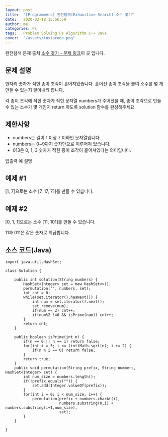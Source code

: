 ```yaml
---
layout: post
title:  "[Programmers] 완전탐색(Exhaustive Search) 소수 찾기"
date:   2020-02-18 15:56:59
author: me
categories: Ps
tags:	Problem Solving Ps Algorithm C++ Java
cover:  "/assets/instacode.png"
---
```



완전탐색 문제 출처 [소수 찾기 - 문제 링크](https://programmers.co.kr/learn/courses/30/lessons/42839)이 곳 입니다.


## 문제 설명
한자리 숫자가 적힌 종이 조각이 흩어져있습니다. 흩어진 종이 조각을 붙여 소수를 몇 개 만들 수 있는지 알아내려 합니다.

각 종이 조각에 적힌 숫자가 적힌 문자열 numbers가 주어졌을 때, 종이 조각으로 만들 수 있는 소수가 몇 개인지 return 하도록 solution 함수를 완성해주세요.

## 제한사항
* numbers는 길이 1 이상 7 이하인 문자열입니다.
* numbers는 0~9까지 숫자만으로 이루어져 있습니다.
* 013은 0, 1, 3 숫자가 적힌 종이 조각이 흩어져있다는 의미입니다.

입출력 예 설명
## 예제 #1
[1, 7]으로는 소수 [7, 17, 71]를 만들 수 있습니다.

## 예제 #2
[0, 1, 1]으로는 소수 [11, 101]를 만들 수 있습니다.

11과 011은 같은 숫자로 취급합니다.


## 소스 코드(Java)
```
import java.util.HashSet;

class Solution {
    
    public int solution(String numbers) {
        HashSet<Integer> set = new HashSet<>();
        permutation("", numbers, set);
        int cnt = 0;
        while(set.iterator().hasNext()) {
            int num = set.iterator().next();
            set.remove(num);
            if(num == 2) cnt++;
            if(num%2 !=0 && isPrime(num)) cnt++;
        }
        return cnt;
    }
    
    public boolean isPrime(int n) {
        if(n == 0 || n == 1) return false;
        for(int i = 3; i <= (int)Math.sqrt(n); i += 2) {
            if(n % i == 0) return false;
        }
        return true;
    }
    public void permutation(String prefix, String numbers, HashSet<Integer> set) {
        int num_size = numbers.length();
        if(!prefix.equals("")) {
            set.add(Integer.valueOf(prefix));
        }
        for(int i = 0; i < num_size; i++) {
            permutation(prefix + numbers.charAt(i),
                        numbers.substring(0,i) + numbers.substring(i+1,num_size),
                        set);
        }
    }
    
}
```